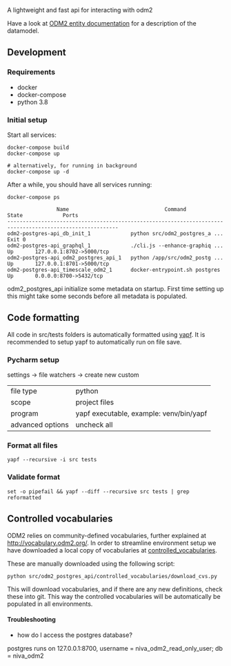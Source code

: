 A lightweight and fast api for interacting with odm2

Have a look at [ODM2 entity documentation](https://github.com/ODM2/ODM2/wiki/documentation#odm2core-entities) for a description of the datamodel.
## Development

### Requirements

- docker
- docker-compose
- python 3.8

### Initial setup

Start all services:

```
docker-compose build
docker-compose up

# alternatively, for running in background
docker-compose up -d
```

After a while, you should have all services running:

```
docker-compose ps

                Name                               Command               State             Ports          
----------------------------------------------------------------------------------------------------------
odm2-postgres-api_db_init_1             python src/odm2_postgres_a ...   Exit 0                           
odm2-postgres-api_graphql_1             ./cli.js --enhance-graphiq ...   Up       127.0.0.1:8702->5000/tcp
odm2-postgres-api_odm2_postgres_api_1   python /app/src/odm2_postg ...   Up       127.0.0.1:8701->5000/tcp
odm2-postgres-api_timescale_odm2_1      docker-entrypoint.sh postgres    Up       0.0.0.0:8700->5432/tcp  
```

odm2_postgres_api initialize some metadata on startup. First time setting up this might take some seconds before all metadata is populated.

## Code formatting

All code in src/tests folders is automatically formatted using [yapf](https://github.com/google/yapf). It is recommended to setup yapf to automatically run on file save.

### Pycharm setup

settings -> file watchers -> create new custom

|   	|   	|
|---	|---	|
|   file type	|  python  	|
|  scope 	| project files  	|
|  program 	| yapf executable, example: venv/bin/yapf  	|
|  advanced options 	| uncheck all  	|

### Format all files

```
yapf --recursive -i src tests
```

### Validate format

```
set -o pipefail && yapf --diff --recursive src tests | grep reformatted
```

## Controlled vocabularies

ODM2 relies on community-defined vocabularies, further explained at http://vocabulary.odm2.org/. In order to streamline environment setup we have downloaded a local copy of vocabularies at [controlled_vocabularies](./src/odm2_postgres_api/controlled_vocabularies/cv_definitions).

These are manually downloaded using the following script:

```
python src/odm2_postgres_api/controlled_vocabularies/download_cvs.py
```

This will download vocabularies, and if there are any new definitions, check these into git. This way the controlled vocabularies will be automatically be populated in all environments.

#### Troubleshooting

- how do I access the postgres database?

postgres runs on 127.0.0.1:8700, username = niva_odm2_read_only_user; db = niva_odm2
